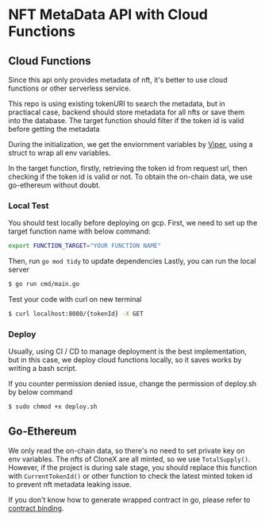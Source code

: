 # NFT MetaData API with Cloud Functions
## Cloud Functions
Since this api only provides metadata of nft, it's better to use cloud functions or other serverless service.

This repo is using existing tokenURI to search the metadata, but in practiacal case, backend should store metadata for all nfts or save them into the database. The target function should filter if the token id is valid before getting the metadata

During the initialization, we get the enviornment variables by [Viper](https://github.com/spf13/viper), using a struct to wrap all env variables.

In the target function, firstly, retrieving the token id from request url, then checking if the token id is valid or not. To obtain the on-chain data, we use go-ethereum without doubt.

### Local Test
You should test locally before deploying on gcp. First, we need to set up the target function name with below command:
```bash
export FUNCTION_TARGET="YOUR FUNCTION NAME"
```
Then, run `go mod tidy` to update dependencies
Lastly, you can run the local server
```bash
$ go run cmd/main.go
```
Test your code with curl on new terminal
```bash
$ curl localhost:8080/{tokenId} -X GET
```

### Deploy
Usually, using CI / CD to manage deployment is the best implementation, but in this case, we deploy cloud functions locally, so it saves works by writing a bash script.

If you counter permission denied issue, change the permission of deploy.sh by below command
```bash
$ sudo chmod +x deploy.sh
```

## Go-Ethereum
We only read the on-chain data, so there's no need to set private key on env variables. The nfts of CloneX are all minted, so we use `TotalSupply()`. However, if the project is during sale stage, you should replace this function with `CurrentTokenId()` or other function to check the latest minted token id to prevent nft metadata leaking issue.

If you don't know how to generate wrapped contract in go, please refer to [contract binding](https://geth.ethereum.org/docs/developers/dapp-developer/native-bindings#what-is-an-abi).
